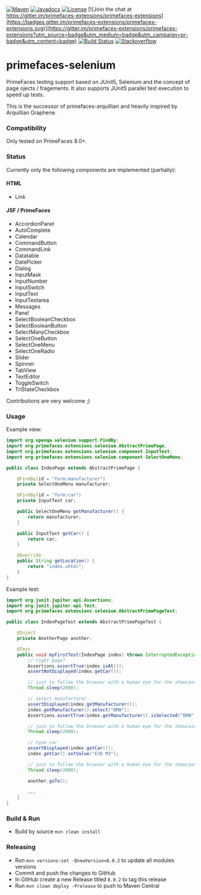 [![Maven](https://img.shields.io/maven-central/v/org.primefaces.extensions/primefaces-selenium.svg)](https://repo1.maven.org/maven2/org/primefaces/extensions/primefaces-selenium/)
[![Javadocs](http://javadoc.io/badge/org.primefaces.extensions/primefaces-selenium.svg)](http://javadoc.io/doc/org.primefaces.extensions/primefaces-extensions)
[![License](http://img.shields.io/:license-apache-blue.svg)](http://www.apache.org/licenses/LICENSE-2.0.html)
[![Join the chat at https://gitter.im/primefaces-extensions/primefaces-extensions](https://badges.gitter.im/primefaces-extensions/primefaces-extensions.svg)](https://gitter.im/primefaces-extensions/primefaces-extensions?utm_source=badge&utm_medium=badge&utm_campaign=pr-badge&utm_content=badge)
[![Build Status](https://travis-ci.org/primefaces-extensions/primefaces-selenium.svg?branch=master)](https://travis-ci.org/primefaces-extensions/primefaces-selenium)
[![Stackoverflow](https://img.shields.io/badge/StackOverflow-primefaces-chocolate.svg)](https://stackoverflow.com/questions/tagged/primefaces-extensions)

# primefaces-selenium
PrimeFaces testing support based on JUnit5, Selenium and the concept of page ojects / fragements.
It also supports JUnit5 parallel test execution to speed up tests.

This is the successor of primefaces-arquillian and heavily inspired by Arquillian Graphene.

### Compatibility
Only tested on PrimeFaces 8.0+.

### Status
Currently only the following components are implemented (partially):

#### HTML
- Link

#### JSF / PrimeFaces
- AccordionPanel
- AutoComplete
- Calendar
- CommandButton
- CommandLink
- Datatable
- DatePicker
- Dialog
- InputMask
- InputNumber
- InputSwitch
- InputText
- InputTextarea
- Messages
- Panel
- SelectBooleanCheckbox
- SelectBooleanButton
- SelectManyCheckbox
- SelectOneButton
- SelectOneMenu
- SelectOneRadio
- Slider
- Spinner
- TabView
- TextEditor
- ToggleSwitch
- TriStateCheckbox

Contributions are very welcome ;)

### Usage

Example view:
```java
import org.openqa.selenium.support.FindBy;
import org.primefaces.extensions.selenium.AbstractPrimePage;
import org.primefaces.extensions.selenium.component.InputText;
import org.primefaces.extensions.selenium.component.SelectOneMenu;

public class IndexPage extends AbstractPrimePage {

    @FindBy(id = "form:manufacturer")
    private SelectOneMenu manufacturer;

    @FindBy(id = "form:car")
    private InputText car;

    public SelectOneMenu getManufacturer() {
        return manufacturer;
    }

    public InputText getCar() {
        return car;
    }

    @Override
    public String getLocation() {
        return "index.xhtml";
    }
}
```

Example test:
```java
import org.junit.jupiter.api.Assertions;
import org.junit.jupiter.api.Test;
import org.primefaces.extensions.selenium.AbstractPrimePageTest;

public class IndexPageTest extends AbstractPrimePageTest {

    @Inject
    private AnotherPage another;

    @Test
    public void myFirstTest(IndexPage index) throws InterruptedException {
        // right page?
        Assertions.assertTrue(index.isAt());
        assertNotDisplayed(index.getCar());

        // just to follow the browser with a human eye for the showcase :D - not need in your real tests
        Thread.sleep(2000);

        // select manufacturer
        assertDisplayed(index.getManufacturer());
        index.getManufacturer().select("BMW");
        Assertions.assertTrue(index.getManufacturer().isSelected("BMW"));

        // just to follow the browser with a human eye for the showcase :D - not need in your real tests
        Thread.sleep(2000);

        // type car
        assertDisplayed(index.getCar());
        index.getCar().setValue("E30 M3");

        // just to follow the browser with a human eye for the showcase :D - not need in your real tests
        Thread.sleep(2000);

        another.goTo();
        
        ...
    }
}
```

### Build & Run
- Build by source `mvn clean install`

### Releasing
- Run `mvn versions:set -DnewVersion=8.0.2` to update all modules versions
- Commit and push the changes to GitHub
- In GitHub create a new Release titled `8.0.2` to tag this release
- Run `mvn clean deploy -Prelease` to push to Maven Central
